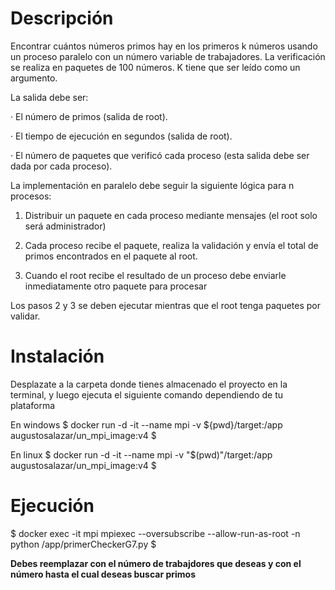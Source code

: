 # Descripción
Encontrar cuántos números primos hay en los primeros k números usando un proceso paralelo con un número variable de trabajadores. La verificación se realiza en paquetes de 100 números. K tiene que ser leído como un argumento.

La salida debe ser:

· El número de primos (salida de root).

· El tiempo de ejecución en segundos (salida de root).

· El número de paquetes que verificó cada proceso (esta salida debe ser dada por cada proceso).

La implementación en paralelo debe seguir la siguiente lógica para n procesos:

1. Distribuir un paquete en cada proceso mediante mensajes (el root solo será administrador)

2. Cada proceso recibe el paquete, realiza la validación y envía el total de primos encontrados en el paquete al root.

3. Cuando el root recibe el resultado de un proceso debe enviarle inmediatamente otro paquete para procesar

Los pasos 2 y 3 se deben ejecutar mientras que el root tenga paquetes por validar.

# Instalación
Desplazate a la carpeta donde tienes almacenado el proyecto en la terminal, y luego ejecuta el siguiente comando dependiendo de tu plataforma

En windows
$ docker run -d -it --name mpi -v ${pwd}/target:/app augustosalazar/un_mpi_image:v4 $

En linux
$ docker run -d -it --name mpi -v "$(pwd)"/target:/app augustosalazar/un_mpi_image:v4 $

# Ejecución

$ docker exec -it mpi mpiexec  --oversubscribe --allow-run-as-root -n <trabajdores> python /app/primerCheckerG7.py <k> $

**Debes reemplazar <trabajadores> con el número de trabajdores que deseas y <k> con el número hasta el cual deseas buscar primos**